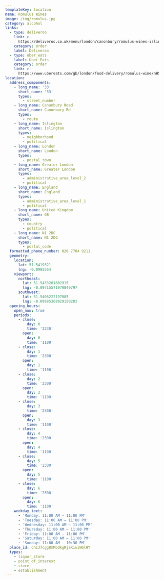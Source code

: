 ```yaml
---
templateKey: location
name: Romulus Wines
image: /img/romulus.jpg
category: alcohol
links:
  - type: deliveroo
    link: >-
      https://deliveroo.co.uk/menu/london/canonbury/romulus-wines-islington-isl?day=today&postcode=N10HD&time=ASAP
    category: order
    label: Deliveroo
  - type: uber_eats
    label: Uber Eats
    category: order
    link: >-
      https://www.ubereats.com/gb/london/food-delivery/romulus-wine/nHSvQH5GRUqe6qKDzH3V2g
location:
  address_components:
    - long_name: '33'
      short_name: '33'
      types:
        - street_number
    - long_name: Canonbury Road
      short_name: Canonbury Rd
      types:
        - route
    - long_name: Islington
      short_name: Islington
      types:
        - neighborhood
        - political
    - long_name: London
      short_name: London
      types:
        - postal_town
    - long_name: Greater London
      short_name: Greater London
      types:
        - administrative_area_level_2
        - political
    - long_name: England
      short_name: England
      types:
        - administrative_area_level_1
        - political
    - long_name: United Kingdom
      short_name: GB
      types:
        - country
        - political
    - long_name: N1 2DG
      short_name: N1 2DG
      types:
        - postal_code
  formatted_phone_number: 020 7704 9211
  geometry:
    location:
      lat: 51.5419321
      lng: -0.0985564
    viewport:
      northeast:
        lat: 51.5433201802915
        lng: -0.09715571970849797
      southwest:
        lat: 51.5406222197085
        lng: -0.09985368029150203
  opening_hours:
    open_now: true
    periods:
      - close:
          day: 0
          time: '2230'
        open:
          day: 0
          time: '1100'
      - close:
          day: 1
          time: '2300'
        open:
          day: 1
          time: '1100'
      - close:
          day: 2
          time: '2300'
        open:
          day: 2
          time: '1100'
      - close:
          day: 3
          time: '2300'
        open:
          day: 3
          time: '1100'
      - close:
          day: 4
          time: '2300'
        open:
          day: 4
          time: '1100'
      - close:
          day: 5
          time: '2300'
        open:
          day: 5
          time: '1100'
      - close:
          day: 6
          time: '2300'
        open:
          day: 6
          time: '1100'
    weekday_text:
      - 'Monday: 11:00 AM – 11:00 PM'
      - 'Tuesday: 11:00 AM – 11:00 PM'
      - 'Wednesday: 11:00 AM – 11:00 PM'
      - 'Thursday: 11:00 AM – 11:00 PM'
      - 'Friday: 11:00 AM – 11:00 PM'
      - 'Saturday: 11:00 AM – 11:00 PM'
      - 'Sunday: 11:00 AM – 10:30 PM'
  place_id: ChIJ7cgg8mMbdkgRjSKiuiWGlHY
  types:
    - liquor_store
    - point_of_interest
    - store
    - establishment
---
```

